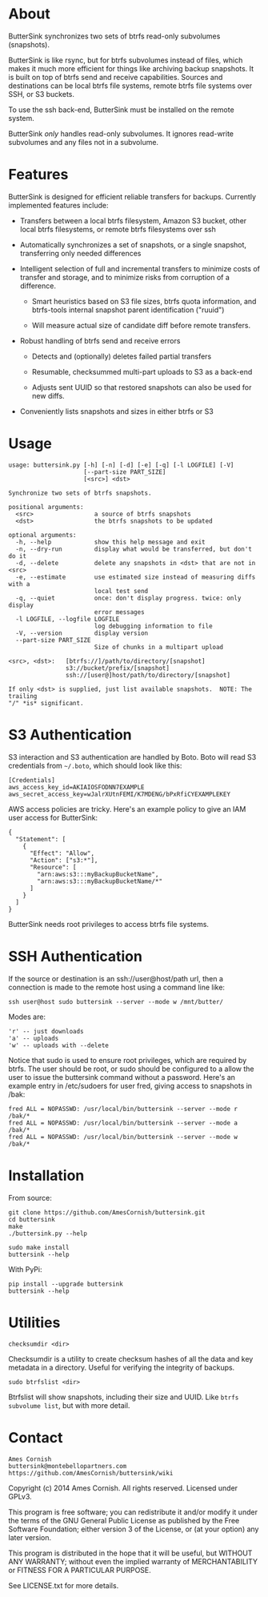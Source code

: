 About
=====

ButterSink synchronizes two sets of btrfs read-only subvolumes
(snapshots).

ButterSink is like rsync, but for btrfs subvolumes instead of files,
which makes it much more efficient for things like archiving backup
snapshots. It is built on top of btrfs send and receive capabilities.
Sources and destinations can be local btrfs file systems, remote btrfs
file systems over SSH, or S3 buckets.

To use the ssh back-end, ButterSink must be installed on the remote
system.

ButterSink *only* handles read-only subvolumes. It ignores read-write
subvolumes and any files not in a subvolume.

Features
========

ButterSink is designed for efficient reliable transfers for backups.
Currently implemented features include:

  * Transfers between a local btrfs filesystem, Amazon S3 bucket, other local btrfs filesystems, or remote btrfs filesystems over ssh

  * Automatically synchronizes a set of snapshots, or a single snapshot,
transferring only needed differences

  * Intelligent selection of full and incremental transfers to minimize costs
of transfer and storage, and to minimize risks from corruption of a difference.

    * Smart heuristics based on S3 file sizes, btrfs quota information, and btrfs-tools internal snapshot parent identification ("ruuid")
    
    * Will measure actual size of candidate diff before remote transfers.

  * Robust handling of btrfs send and receive errors

    * Detects and (optionally) deletes failed partial transfers
    
    * Resumable, checksummed multi-part uploads to S3 as a back-end
    
    * Adjusts sent UUID so that restored snapshots can also be used for new diffs.

  * Conveniently lists snapshots and sizes in either btrfs or S3

Usage
=====

~~~~~~~~~~~~~~~~~~~~~~~~~~~~~~~~~~~~~~~~~~~~~~~~~~~~~~~~~~~~~~~~~~~~~~~~~~~
usage: buttersink.py [-h] [-n] [-d] [-e] [-q] [-l LOGFILE] [-V]
                     [--part-size PART_SIZE]
                     [<src>] <dst>

Synchronize two sets of btrfs snapshots.

positional arguments:
  <src>                 a source of btrfs snapshots
  <dst>                 the btrfs snapshots to be updated

optional arguments:
  -h, --help            show this help message and exit
  -n, --dry-run         display what would be transferred, but don't do it
  -d, --delete          delete any snapshots in <dst> that are not in <src>
  -e, --estimate        use estimated size instead of measuring diffs with a
                        local test send
  -q, --quiet           once: don't display progress. twice: only display
                        error messages
  -l LOGFILE, --logfile LOGFILE
                        log debugging information to file
  -V, --version         display version
  --part-size PART_SIZE
                        Size of chunks in a multipart upload

<src>, <dst>:   [btrfs://]/path/to/directory/[snapshot]
                s3://bucket/prefix/[snapshot]
                ssh://[user@]host/path/to/directory/[snapshot]

If only <dst> is supplied, just list available snapshots.  NOTE: The trailing
"/" *is* significant.
~~~~~~~~~~~~~~~~~~~~~~~~~~~~~~~~~~~~~~~~~~~~~~~~~~~~~~~~~~~~~~~~~~~~~~~~~~~

S3 Authentication
=================

S3 interaction and S3 authentication are handled by Boto. Boto will read
S3 credentials from `~/.boto`, which should look like this:

    [Credentials]
    aws_access_key_id=AKIAIOSFODNN7EXAMPLE
    aws_secret_access_key=wJalrXUtnFEMI/K7MDENG/bPxRfiCYEXAMPLEKEY

AWS access policies are tricky. Here's an example policy to give an IAM
user access for ButterSink:

    {
      "Statement": [
        {
          "Effect": "Allow",
          "Action": ["s3:*"],
          "Resource": [
            "arn:aws:s3:::myBackupBucketName",
            "arn:aws:s3:::myBackupBucketName/*"
          ]
        }
      ]
    }

ButterSink needs root privileges to access btrfs file systems.

SSH Authentication
==================

If the source or destination is an ssh://user@host/path url, then a connection is made to the remote host using a command line like:

    ssh user@host sudo buttersink --server --mode w /mnt/butter/

Modes are:

    'r' -- just downloads
    'a' -- uploads
    'w' -- uploads with --delete

Notice that sudo is used to ensure root privileges, which are required by btrfs.  The user should be root, or sudo should be configured to a allow the user to issue the buttersink command without a password.  Here's an example entry in /etc/sudoers for user fred, giving access to snapshots in /bak:

    fred ALL = NOPASSWD: /usr/local/bin/buttersink --server --mode r /bak/*
    fred ALL = NOPASSWD: /usr/local/bin/buttersink --server --mode a /bak/*
    fred ALL = NOPASSWD: /usr/local/bin/buttersink --server --mode w /bak/*

Installation
============

From source:

    git clone https://github.com/AmesCornish/buttersink.git
    cd buttersink
    make
    ./buttersink.py --help

    sudo make install
    buttersink --help

With PyPi:

    pip install --upgrade buttersink
    buttersink --help

Utilities
=========

    checksumdir <dir>

Checksumdir is a utility to create checksum hashes of all the data and key
metadata in a directory.  Useful for verifying the integrity of backups.

    sudo btrfslist <dir>
    
Btrfslist will show snapshots, including their size and UUID.  Like `btrfs subvolume list`, but with more detail.
    
Contact
=======

    Ames Cornish
    buttersink@montebellopartners.com
    https://github.com/AmesCornish/buttersink/wiki

Copyright (c) 2014 Ames Cornish. All rights reserved. Licensed under
GPLv3.

This program is free software; you can redistribute it and/or modify it
under the terms of the GNU General Public License as published by the
Free Software Foundation; either version 3 of the License, or (at your
option) any later version.

This program is distributed in the hope that it will be useful, but
WITHOUT ANY WARRANTY; without even the implied warranty of
MERCHANTABILITY or FITNESS FOR A PARTICULAR PURPOSE.

See LICENSE.txt for more details.
